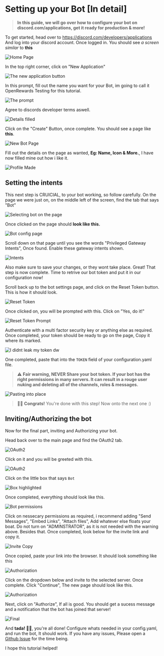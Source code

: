 
# Setting up your Bot [In detail]

> **In this guide, we will go over how to configure your bot on discord.com/applications, get it ready for production & more!**

To get started, head over to https://discord.com/developers/applications And log into your discord account. Once logged in. You should see *a screen similar* to **this**

![Home Page](<image/shome.png>)

In the top right corner, click on "New Application"

![The new application button](<images/new_app.png>)

In this prompt, fill out the name you want for your Bot, im going to call it OpenRewards Testing for this tutorial.

![The prompt](<images/bot_creation_step1.png>)

Agree to discords developer terms aswell.

![Details filled](<images/bot_details_filled.png>)

Click on the "Create" Button, once complete. You should see a page like **this**.

![New Bot Page](<images/new_bot_page.png>)

Fill out the details on the page as wanted, **Eg: Name, Icon & More.**, I have now filled mine out how i like it.

![Profile Made](<images/bot_profile_made.png>)

## Setting the intents

This next step is CRUICIAL, to your bot working, so follow carefully. On the page we were just on, on the middle left of the screen, find the tab that says "Bot"

![Selecting bot on the page](<images/select_bot_settings.png>)

Once clicked on the page should **look like this.**

![Bot config page](<images/bot_settings_page.png>)

Scroll down on that page until you see the words "Privileged Gateway Intents", Once found. Enable these gateway intents shown.

![Intents](<images/intents.png>)

Also make sure to save your changes, or they wont take place.
Great! That step is now complete. Time to retrive our bot token and put it in our configuration now!

Scroll back up to the bot settings page, and click on the Reset Token button. This is how it should look.

![Reset Token](<images/reset_token.png>)

Once clicked on, you will be prompted with this. Click on "Yes, do it!"

![Reset Token Prompt](<images/reset_token_prompt.png>)

Authenticate with a multi factor security key or anything else as required. Once completed, your token should be ready to go on the page, Copy it where its marked.

![I didnt leak my token dw](<images/token_gen.png>)

One completed, paste that into the ``TOKEN`` field of your configuration.yaml file.
> ⚠️ **Fair warning, NEVER Share your bot token. If your bot has the right permissions in many servers. It can result in a rouge user nuking and deleting all of the channels, roles & messages.**

![Pasting into place](<images/token_Yaml.png>)

> 🎉🥳 **Congrats!** You're done with this step! Now onto the next one :)

## Inviting/Authorizing the bot

Now for the final part, inviting and Authorizing your bot.

Head back over to the main page and find the OAuth2 tab.

![OAuth2](<images/oAuthPointer.png>)

Click on it and you will be greeted with this.

![OAuth2](<images/oauthgreet.png>)

Click on the little box that says ``Bot``

![Box highlighted](<images/oath_bot_clicked.png>)

Once completed, everything should look like this.

![Bot permissions](<bot_permissions.png>)

Click on nessecary permissions as required, i recommend adding "Send Messages", "Embed Links", "Attach files", Add whatever else floats your boat. Do not turn on "ADMINSTRATOR", as it is not needed with the warning above. Besides that. Once completed, look below for the invite link and copy it.

![Invite Copy](<copy_invite.png>)

Once copied, paste your link into the browser. It should look something like this

![Authorization](<authorization_final.png>)

Click on the dropdown below and invite to the selected server. Once complete. Click "Continue", The new page should look like this. 


![Authorization](<authorization_perms.png>)

Next, click on "Authorize", If all is good. You should get a sucess message and a notification that the bot has joined that server!

![Final](<openrewards_invited.png>)

And **tada! 🥳🎉**, you're all done! Configure whats needed in your config.yaml, and run the bot, It should work. If you have any issues, Please open a [Github Issue](<https://github.com/axisdadev/OpenRewards/issues>) for the time being.

I hope this tutorial helped!